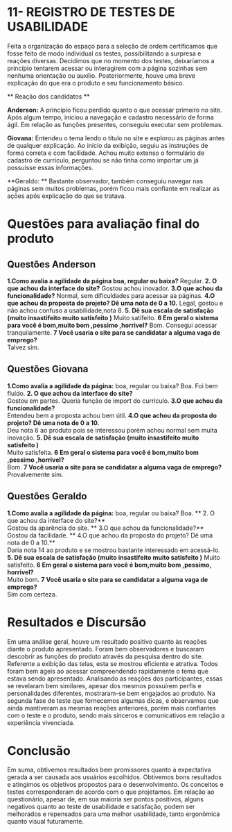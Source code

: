 # 11- REGISTRO DE TESTES DE USABILIDADE

Feita a organização do espaço para a seleção de ordem certificamos que fosse feito de modo individual os testes, possibilitando a surpresa e reações diversas.
Decidimos que no momento dos testes, deixaríamos a princípio tentarem acessar ou interagirem com a página sozinhas sem nenhuma orientação ou auxílio. Posteriormente, houve uma breve explicação do que era o produto e seu funcionamento básico.
 	
** Reação dos candidatos **
 
**Anderson:** A princípio ficou perdido quanto o que acessar primeiro no site. Após algum tempo, iniciou a navegação e cadastro necessário de forma ágil. Em relação as funções presentes, conseguiu executar sem problemas.

**Giovana:** Entendeu o tema lendo o título no site e explorou as páginas antes de qualquer explicação. Ao início da exibição, seguiu as instruções de forma correta e com facilidade. Achou muito extenso o formulário de cadastro de currículo, perguntou se não tinha como importar um já possuisse essas informações.

**Geraldo: ** Bastante observador, também conseguiu navegar nas páginas sem muitos problemas, porém ficou mais confiante em realizar as ações após explicação do que se tratava.

# Questões para avaliação final do produto 

## Questões	Anderson

**1.Como avalia a agilidade da página
boa, regular ou baixa?**
Regular.
**2. O que achou da interface do site?**
Gostou achou inovador.
**3.O que achou da funcionalidade?**
Normal, sem dificuldades para acessar aa páginas.
**4.O que achou da proposta do projeto? Dê uma nota de 0 a 10.**
Legal, gostou e não achou confuso a usabilidade,nota 8.
**5. Dê sua escala de satisfação (muito insastifeito muito satisfeito )**
Muito satifeito.
**6 Em geral o sistema para você é bom,muito bom ,pessimo ,horrivel?** 
Bom. Consegui acessar tranquilamente.
**7 Você usaria o site para se candidatar a alguma vaga de emprego?**	
Talvez sim.

## Questões	Giovana
**1.Como avalia a agilidade da página:**
boa, regular ou baixa?	Boa. Foi bem fluído.
**2. O que achou da interface do site?**	
Gostou em partes. Queria função de import do currículo.
**3.O que achou da funcionalidade?**	
Entendeu bem a proposta achou bem útil.
**4.O que achou da proposta do projeto? Dê uma nota de 0 a 10.** 	
Deu nota 6 ao produto pois se interessou porém achou normal sem muita inovação.
**5. Dê sua escala de satisfação (muito insastifeito muito satisfeito )**	
Muito satisfeita.
**6 Em geral o sistema para você é bom,muito bom ,pessimo ,horrivel?**	  
Bom.
**7 Você usaria o site para se candidatar a alguma vaga de emprego?**	  
Provalvemente sim.

	
## Questões	Geraldo
**1.Como avalia a agilidade da página:**
boa, regular ou baixa?	Boa.
** 2. O que achou da interface do site?** 	
Gostou da aparência do site.
** 3.O que achou da funcionalidade?**	
Gostou da facilidade.
** 4.O que achou da proposta do projeto? Dê uma nota de 0 a 10.**	
Daria nota 14 ao produto e se mostrou bastante interessado em acessá-lo.
**5. Dê sua escala de satisfação (muito insastifeito muito satisfeito )**
Muito satisfeito.
**6 Em geral o sistema para você é bom,muito bom ,pessimo, horrivel?**	 
Muito bom.
**7 Você usaria o site para se candidatar a alguma vaga de emprego?**	 
Sim com certeza.


# Resultados e Discursão 
 Em uma análise geral, houve um resultado positivo quanto às reações diante o produto apresentado. Foram bem observadores e buscaram descobrir as funções do produto através da pesquisa dentro do site. Referente a exibição das telas, esta se mostrou eficiente e atrativa. Todos foram bem ágeis ao acessar compreendendo rapidamente o tema que estava sendo apresentado. 
 Analisando as reações dos participantes, essas se revelaram bem similares, apesar dos mesmos possuírem perfis e personalidades diferentes, mostraram-se bem engajados ao produto. Na segunda fase de teste que fornecemos algumas dicas, e observamos que ainda mantiveram as mesmas reações anteriores, porém mais confiantes com o teste e o produto, sendo mais sinceros e comunicativos em relação a experiência vivenciada.

# Conclusão 
Em suma, obtivemos resultados bem promissores quanto à expectativa gerada a ser causada aos usuários escolhidos. Obtivemos bons resultados e atingimos os objetivos propostos para o desenvolvimento. Os conceitos e testes corresponderam de acordo com o que projetamos. Em relação ao questionário, apesar de, em sua maioria ser pontos positivos, alguns negativos quanto ao teste de usabilidade e satisfação, podem ser melhorados e repensados para uma melhor usabilidade, tanto ergonômica quanto visual futuramente.

